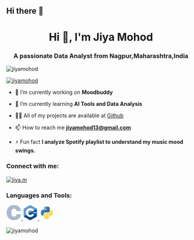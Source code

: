 ## Hi there 👋

<h1 align="center">Hi 👋, I'm Jiya Mohod</h1>
<h3 align="center">A passionate Data Analyst from Nagpur,Maharashtra,India</h3>

<p align="left"> <img src="https://komarev.com/ghpvc/?username=jiyamohod&label=Profile%20views&color=0e75b6&style=flat" alt="jiyamohod" /> </p>

<p align="left"> <a href="https://github.com/ryo-ma/github-profile-trophy"><img src="https://github-profile-trophy.vercel.app/?username=jiyamohod" alt="jiyamohod" /></a> </p>

- 🔭 I’m currently working on **Moodbuddy**

- 🌱 I’m currently learning **AI Tools and Data Analysis**

- 👨‍💻 All of my projects are available at [Github](Github)

- 📫 How to reach me **jiyamohod13@gmail.com**

- ⚡ Fun fact **I analyze Spotify playlist to understand my music mood swings.**

<h3 align="left">Connect with me:</h3>
<p align="left">
<a href="https://linkedin.com/in/jiya.m" target="blank"><img align="center" src="https://raw.githubusercontent.com/rahuldkjain/github-profile-readme-generator/master/src/images/icons/Social/linked-in-alt.svg" alt="jiya.m" height="30" width="40" /></a>
</p>

<h3 align="left">Languages and Tools:</h3>
<p align="left"> <a href="https://www.cprogramming.com/" target="_blank" rel="noreferrer"> <img src="https://raw.githubusercontent.com/devicons/devicon/master/icons/c/c-original.svg" alt="c" width="40" height="40"/> </a> <a href="https://www.w3schools.com/cpp/" target="_blank" rel="noreferrer"> <img src="https://raw.githubusercontent.com/devicons/devicon/master/icons/cplusplus/cplusplus-original.svg" alt="cplusplus" width="40" height="40"/> </a> <a href="https://www.python.org" target="_blank" rel="noreferrer"> <img src="https://raw.githubusercontent.com/devicons/devicon/master/icons/python/python-original.svg" alt="python" width="40" height="40"/> </a> </p>

<p><img align="center" src="https://github-readme-stats.vercel.app/api/top-langs?username=jiyamohod&show_icons=true&locale=en&layout=compact" alt="jiyamohod" /></p>
<!--
**Jiyamohod/Jiyamohod** is a ✨ _special_ ✨ repository because its `README.md` (this file) appears on your GitHub profile.
-->
